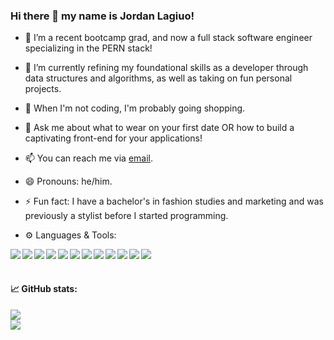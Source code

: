 ### Hi there 👋 my name is Jordan Lagiuo!


- 🔭 I’m a recent bootcamp grad, and now a full stack software engineer specializing in the PERN stack!

- 🌱 I’m currently refining my foundational skills as a developer through data structures and algorithms, as well as taking on fun personal projects.

- 👯 When I'm not coding, I'm probably going shopping. 

- 💬 Ask me about what to wear on your first date OR how to build a captivating front-end for your applications!

- 📫 You can reach me via [email](mailto:jordan.laguio@gmail.com).

- 😄 Pronouns: he/him.

- ⚡ Fun fact: I have a bachelor's in fashion studies and marketing and was previously a stylist before I started programming.

- ⚙️ Languages & Tools: 
  
<img align="left" img src="https://img.icons8.com/color/48/000000/javascript--v1.png"/>
<img align="left" img src="https://img.icons8.com/color/48/000000/html-5--v1.png"/>
<img align="left" img src="https://img.icons8.com/color/48/000000/css3.png"/>
<img align="left" img src="https://img.icons8.com/color/48/000000/react-native.png"/>
<img align="left" img src="https://img.icons8.com/color/48/000000/redux.png"/>
<img align="left" img src="https://img.icons8.com/color/48/000000/nodejs.png"/>
<img align="left" img src="https://img.icons8.com/color/48/000000/git.png"/>
<img align="left" img src="https://img.icons8.com/color-glass/48/000000/github.png"/>
<img align="left" img src="https://img.icons8.com/color/48/000000/heroku.png"/>
<img align="left" img src="https://img.icons8.com/color/48/000000/postgreesql.png"/>
<img align="left" img src="https://img.icons8.com/color/48/000000/webpack.png"/>
<img align="left" img src="https://img.icons8.com/color/48/000000/google-firebase-console.png"/>

</br>
</br>

#### 📈 GitHub stats:

<a href="https://github.com/jlaguio97">
  <img align="center" src="https://github-readme-stats.vercel.app/api?username=jlaguio97&hide=issues,stars&show_icons=true&theme=vision-friendly-dark" />
</a>

</br>

<a href="https://github.com/jlaguio97">
  <img align="center" src="https://github-readme-stats.vercel.app/api/top-langs/?username=jlaguio97&layout=compact&theme=vision-friendly-dark&hide=Ruby&card_width=448" />
</a>
